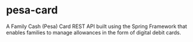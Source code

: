 # pesa-card
A Family Cash (Pesa) Card REST API built using the Spring Framework that enables families to manage allowances in the form of digital debit cards.
